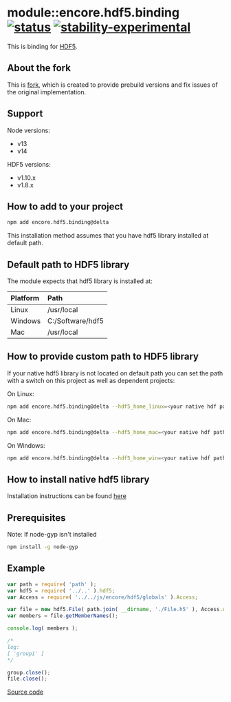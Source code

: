 # module::encore.hdf5.binding  [![status](https://github.com/Wandalen/encore.hdf5.binding/workflows/publish/badge.svg)](https://github.com/Wandalen/encore.hdf5.binding/actions?query=workflow%3Apublish) [![stability-experimental](https://img.shields.io/badge/stability-experimental-orange.svg)](https://github.com/emersion/stability-badges#experimental)

This is binding for [HDF5](https://www.hdfgroup.org/HDF5/).

## About the fork

This is [fork](https://github.com/HDF-NI/hdf5.node), which is created to provide prebuild versions and fix issues of the original implementation.

## Support

Node versions:
* v13
* v14

HDF5 versions:
* v1.10.x
* v1.8.x

## How to add to your project

```bash
npm add encore.hdf5.binding@delta
```

This installation method assumes that you have hdf5 library installed at default path.

## Default path to HDF5 library

The module expects that hdf5 library is installed at:

| Platform |       Path       |
| :------  | :--------------  |
|  Linux   |    /usr/local    |
| Windows  | C:/Software/hdf5 |
|   Mac    |    /usr/local    |

## How to provide custom path to HDF5 library

If your native hdf5 library is not located on default path you can set the path with a switch on this project as well as
dependent projects:

On Linux:

```bash
npm add encore.hdf5.binding@delta --hdf5_home_linux=<your native hdf path>
```

On Mac:

```bash
npm add encore.hdf5.binding@delta --hdf5_home_mac=<your native hdf path>
```

On Windows:

```bash
npm add encore.hdf5.binding@delta --hdf5_home_win=<your native hdf path>
```

## How to install native hdf5 library

Installation instructions can be found [here](https://github.com/Wandalen/encore.hdf5.install)

## Prerequisites

Note: If node-gyp isn't installed

```bash
npm install -g node-gyp
```

## Example

```javascript
var path = require( 'path' );
var hdf5 = require( '../..' ).hdf5;
var Access = require( '../../js/encore/hdf5/globals' ).Access;

var file = new hdf5.File( path.join( __dirname, './File.h5' ), Access.ACC_RDONLY );
var members = file.getMemberNames();

console.log( members );

/*
log:
[ 'group1' ]
*/

group.close();
file.close();

```

[Source code](./sample/trivial/Sample.ss)
